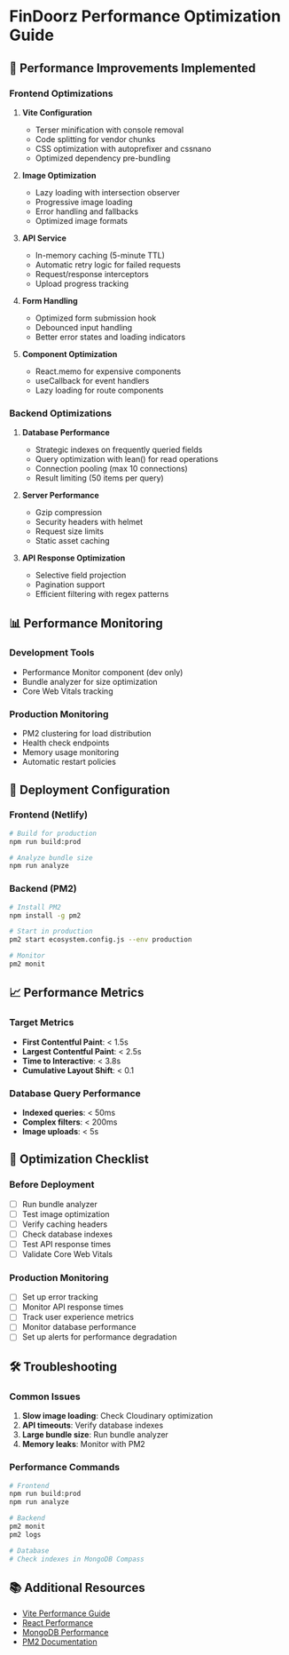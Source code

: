 # FinDoorz Performance Optimization Guide

## 🚀 Performance Improvements Implemented

### Frontend Optimizations

1. **Vite Configuration**
   - Terser minification with console removal
   - Code splitting for vendor chunks
   - CSS optimization with autoprefixer and cssnano
   - Optimized dependency pre-bundling

2. **Image Optimization**
   - Lazy loading with intersection observer
   - Progressive image loading
   - Error handling and fallbacks
   - Optimized image formats

3. **API Service**
   - In-memory caching (5-minute TTL)
   - Automatic retry logic for failed requests
   - Request/response interceptors
   - Upload progress tracking

4. **Form Handling**
   - Optimized form submission hook
   - Debounced input handling
   - Better error states and loading indicators

5. **Component Optimization**
   - React.memo for expensive components
   - useCallback for event handlers
   - Lazy loading for route components

### Backend Optimizations

1. **Database Performance**
   - Strategic indexes on frequently queried fields
   - Query optimization with lean() for read operations
   - Connection pooling (max 10 connections)
   - Result limiting (50 items per query)

2. **Server Performance**
   - Gzip compression
   - Security headers with helmet
   - Request size limits
   - Static asset caching

3. **API Response Optimization**
   - Selective field projection
   - Pagination support
   - Efficient filtering with regex patterns

## 📊 Performance Monitoring

### Development Tools
- Performance Monitor component (dev only)
- Bundle analyzer for size optimization
- Core Web Vitals tracking

### Production Monitoring
- PM2 clustering for load distribution
- Health check endpoints
- Memory usage monitoring
- Automatic restart policies

## 🚀 Deployment Configuration

### Frontend (Netlify)
```bash
# Build for production
npm run build:prod

# Analyze bundle size
npm run analyze
```

### Backend (PM2)
```bash
# Install PM2
npm install -g pm2

# Start in production
pm2 start ecosystem.config.js --env production

# Monitor
pm2 monit
```

## 📈 Performance Metrics

### Target Metrics
- **First Contentful Paint**: < 1.5s
- **Largest Contentful Paint**: < 2.5s
- **Time to Interactive**: < 3.8s
- **Cumulative Layout Shift**: < 0.1

### Database Query Performance
- **Indexed queries**: < 50ms
- **Complex filters**: < 200ms
- **Image uploads**: < 5s

## 🔧 Optimization Checklist

### Before Deployment
- [ ] Run bundle analyzer
- [ ] Test image optimization
- [ ] Verify caching headers
- [ ] Check database indexes
- [ ] Test API response times
- [ ] Validate Core Web Vitals

### Production Monitoring
- [ ] Set up error tracking
- [ ] Monitor API response times
- [ ] Track user experience metrics
- [ ] Monitor database performance
- [ ] Set up alerts for performance degradation

## 🛠️ Troubleshooting

### Common Issues
1. **Slow image loading**: Check Cloudinary optimization
2. **API timeouts**: Verify database indexes
3. **Large bundle size**: Run bundle analyzer
4. **Memory leaks**: Monitor with PM2

### Performance Commands
```bash
# Frontend
npm run build:prod
npm run analyze

# Backend
pm2 monit
pm2 logs

# Database
# Check indexes in MongoDB Compass
```

## 📚 Additional Resources

- [Vite Performance Guide](https://vitejs.dev/guide/performance.html)
- [React Performance](https://react.dev/learn/render-and-commit)
- [MongoDB Performance](https://docs.mongodb.com/manual/core/performance-optimization/)
- [PM2 Documentation](https://pm2.keymetrics.io/docs/) 